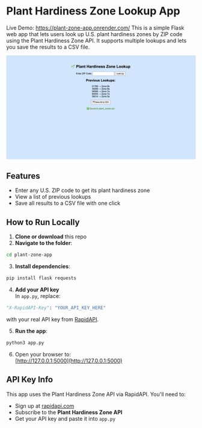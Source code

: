 # Plant Hardiness Zone Lookup App  
Live Demo: https://plant-zone-app.onrender.com/
This is a simple Flask web app that lets users look up U.S. plant hardiness zones by ZIP code using the Plant Hardiness Zone API. It supports multiple lookups and lets you save the results to a CSV file.  

![Preview](Preview.png)

## Features  
- Enter any U.S. ZIP code to get its plant hardiness zone  
- View a list of previous lookups  
- Save all results to a CSV file with one click

## How to Run Locally  
1. **Clone or download** this repo  
2. **Navigate to the folder**:  
```bash
cd plant-zone-app
```  
3. **Install dependencies**:  
```bash
pip install flask requests
```  
4. **Add your API key**  
   In `app.py`, replace:  
```python
"X-RapidAPI-Key": "YOUR_API_KEY_HERE"
```  
with your real API key from [RapidAPI](https://rapidapi.com/).  

5. **Run the app**:  
```bash
python3 app.py
```  

6. Open your browser to:  
[http://127.0.0.1:5000](http://127.0.0.1:5000)

## API Key Info  
This app uses the Plant Hardiness Zone API via RapidAPI. You'll need to:  
- Sign up at [rapidapi.com](https://rapidapi.com/)  
- Subscribe to the **Plant Hardiness Zone API**  
- Get your API key and paste it into `app.py`  

